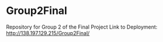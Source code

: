 # Group2Final
Repository for Group 2 of the Final Project
Link to Deployment:
http://138.197.129.215/Group2Final/
